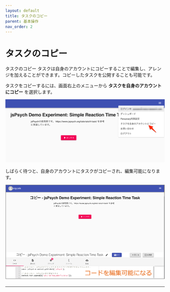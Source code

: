 ```yaml
---
layout: default
title: タスクのコピー
parent: 基本操作
nav_order: 2
---
```


# タスクのコピー

タスクのコピー
タスクは自身のアカウントにコピーすることで編集し、アレンジを加えることができます。コピーしたタスクを公開することも可能です。

タスクをコピーするには、画面右上のメニューから **タスクを自身のアカウントにコピー** を選択します。

![](/images/60b4612b515675001ff5bf90.png)

しばらく待つと、自身のアカウントにタスクがコピーされ、編集可能になります。

![](/images/60b46145fde2e0001ca86d7b.png)


---
